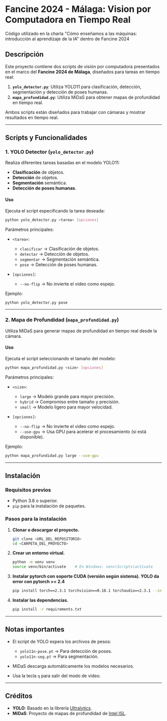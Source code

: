 # Fancine 2024 - Málaga: Vision por Computadora en Tiempo Real
Código utilizado en la charla "Cómo enseñamos a las máquinas: introducción al aprendizaje de la IA" dentro de Fancine 2024

## Descripción
Este proyecto contiene dos scripts de visión por computadora presentados en el marco del **Fancine 2024 de Málaga**, diseñados para tareas en tiempo real:
1. **`yolo_detector.py`**: Utiliza YOLO11 para clasificación, detección, segmentación y detección de poses humanas.
2. **`mapa_profundidad.py`**: Utiliza MiDaS para obtener mapas de profundidad en tiempo real.

Ambos scripts están diseñados para trabajar con cámaras y mostrar resultados en tiempo real.

---

## Scripts y Funcionalidades

### 1. YOLO Detector (`yolo_detector.py`)
Realiza diferentes tareas basadas en el modelo YOLO11:
- **Clasificación** de objetos.
- **Detección** de objetos.
- **Segmentación** semántica.
- **Detección de poses humanas**.

#### Uso
Ejecuta el script especificando la tarea deseada:
```bash
python yolo_detector.py <tarea> [opciones]
```

Parámetros principales:
- `<tarea>`:
  - `clasificar` → Clasificación de objetos.
  - `detectar` → Detección de objetos.
  - `segmentar` → Segmentación semántica.
  - `pose` → Detección de poses humanas.

- `[opciones]`:
  - `--no-flip` → No invierte el video como espejo.

Ejemplo:
```bash
python yolo_detector.py pose
```

---

### 2. Mapa de Profundidad (`mapa_profundidad.py`)
Utiliza MiDaS para generar mapas de profundidad en tiempo real desde la cámara.

#### Uso
Ejecuta el script seleccionando el tamaño del modelo:
```bash
python mapa_profundidad.py <size> [opciones]
```

Parámetros principales:
- `<size>`:
  - `large` → Modelo grande para mayor precisión.
  - `hybrid` → Compromiso entre tamaño y precisión.
  - `small` → Modelo ligero para mayor velocidad.

- `[opciones]`:
  - `--no-flip` → No invierte el video como espejo.
  - `--use-gpu` → Usa GPU para acelerar el procesamiento (si está disponible).

Ejemplo:
```bash
python mapa_profundidad.py large --use-gpu
```

---

## Instalación

### Requisitos previos
- Python 3.8 o superior.
- `pip` para la instalación de paquetes.

### Pasos para la instalación

1. **Clonar o descargar el proyecto.**
   ```bash
   git clone <URL_DEL_REPOSITORIO>
   cd <CARPETA_DEL_PROYECTO>
   ```

2. **Crear un entorno virtual.**
   ```bash
   python -m venv venv
   source venv/bin/activate    # En Windows: venv\Scripts\activate
   ```

3. **Instalar pytorch con soporte CUDA (versión según sistema). YOLO da error con pytorch >= 2.4**
   ```bash
   pip install torch==2.3.1 torchvision==0.18.1 torchaudio==2.3.1 --index-url https://download.pytorch.org/whl/cu118
   ```

4. **Instalar las dependencias.**
   ```bash
   pip install -r requirements.txt
   ```

---

## Notas importantes
- El script de YOLO espera los archivos de pesos:
  - `yolo11n-pose.pt` → Para detección de poses.
  - `yolo11n-seg.pt` → Para segmentación.

- MiDaS descarga automáticamente los modelos necesarios.

- Usa la tecla `q` para salir del modo de video.

---

## Créditos
- **YOLO**: Basado en la librería [Ultralytics](https://docs.ultralytics.com/).
- **MiDaS**: Proyecto de mapas de profundidad de [Intel ISL](https://github.com/isl-org/MiDaS).
